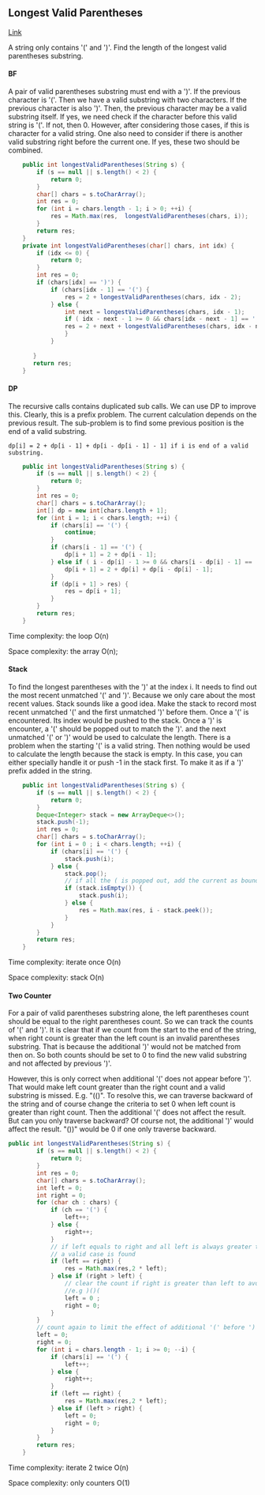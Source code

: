 ## Longest Valid Parentheses

[Link](https://leetcode.com/problems/longest-valid-parentheses/)

A string only contains '(' and ')'. Find the length of the longest valid parentheses substring. 

#### BF

A pair of valid parentheses substring must end with a ')'. If the previous character is '('. Then we have a valid substring with two characters. If the previous character is also ')'. Then, the previous character may be a valid substring itself. If yes, we need check if the character before this valid string is '('. If not, then 0. However, after considering those cases, if this is character for a valid string. One also need to consider if there is another valid substring right before the current one. If yes, these two should be combined.

```java
    public int longestValidParentheses(String s) {
        if (s == null || s.length() < 2) {
            return 0;
        }
        char[] chars = s.toCharArray();
        int res = 0;
        for (int i = chars.length - 1; i > 0; ++i) {
            res = Math.max(res,  longestValidParentheses(chars, i));
        }
        return res;
    }
    private int longestValidParentheses(char[] chars, int idx) {
        if (idx <= 0) {
            return 0;
        }
        int res = 0;
        if (chars[idx] == ')') {
            if (chars[idx - 1] == '(') {
                res = 2 + longestValidParentheses(chars, idx - 2);
            } else {
                int next = longestValidParentheses(chars, idx - 1);
                if ( idx - next - 1 >= 0 && chars[idx - next - 1] == '('){
                res = 2 + next + longestValidParentheses(chars, idx - next - 1);
                }
            }
        
       }
       return res;
    }
```



#### DP

The recursive calls contains duplicated sub calls. We can use DP to improve this. Clearly, this is a prefix problem. The current calculation depends on the previous result. The sub-problem is to find some previous position is the end of a valid substring.

```
dp[i] = 2 + dp[i - 1] + dp[i - dp[i - 1] - 1] if i is end of a valid substring.
```

```java
    public int longestValidParentheses(String s) {
        if (s == null || s.length() < 2) {
            return 0;
        }
        int res = 0;
        char[] chars = s.toCharArray();
        int[] dp = new int[chars.length + 1];
        for (int i = 1; i < chars.length; ++i) {
            if (chars[i] == '(') {
                continue;
            }
            if (chars[i - 1] == '(') {
                dp[i + 1] = 2 + dp[i - 1];
            } else if ( i - dp[i] - 1 >= 0 && chars[i - dp[i] - 1] == '('){
                dp[i + 1] = 2 + dp[i] + dp[i - dp[i] - 1];
            }
            if (dp[i + 1] > res) {
                res = dp[i + 1];
            }
        }
        return res;
    }
```

Time complexity: the  loop O(n) 

Space complexity: the array O(n);

#### Stack

To find the longest  parentheses with the ')' at the index i. It needs to find out the most recent unmatched '(' and ')'. Because we only care about the most recent values. Stack sounds like a good idea.  Make the stack to record most recent unmatched '(' and the first unmatched ')' before them. Once a '(' is encountered. Its index would be pushed to the stack.  Once a ')' is encounter, a '(' should be popped out to match the ')'. and the next unmatched '(' or ')' would be used to calculate the length.  There is a problem when the starting '(' is a valid string. Then nothing would be used to calculate the  length because the stack is empty. In this case, you can either specially handle it or push -1 in the stack first. To make it as if a ')' prefix added in the string.

```java
    public int longestValidParentheses(String s) {
        if (s == null || s.length() < 2) {
            return 0;
        }
        Deque<Integer> stack = new ArrayDeque<>();
        stack.push(-1);
        int res = 0;
        char[] chars = s.toCharArray();
        for (int i = 0 ; i < chars.length; ++i) {
            if (chars[i] == '(') {
                stack.push(i);
            } else {
                stack.pop();
                // if all the ( is popped out, add the current as boundary.
                if (stack.isEmpty()) {
                    stack.push(i);
                } else {
                    res = Math.max(res, i - stack.peek());
                }
            }
        }
        return res;
    }
```

Time complexity: iterate once O(n)

Space complexity: stack O(n)

#### Two Counter

For a pair of valid parentheses substring alone, the left parentheses count should be equal to the right parentheses count. So we can track the counts of '(' and ')'. It is clear that if we count from the start to the end of the string, when right count is greater than the left count is an invalid parentheses substring. That is because the additional ')' would not be matched from then on. So both counts should be set to 0 to find the new valid substring and not affected by previous ')'. 

However, this is only correct when additional '(' does not appear before ')'. That would make left count greater than the right count and a valid substring is missed. E.g. "(()". To resolve this, we can traverse backward of the string and of course change the criteria to set 0 when left count is greater than right count. Then the additional '(' does not affect the result. But can you only traverse backward? Of course not, the additional ')' would affect the result. "())" would be 0 if one only traverse backward.

```java
public int longestValidParentheses(String s) {
        if (s == null || s.length() < 2) {
            return 0;
        }
        int res = 0;
        char[] chars = s.toCharArray();
        int left = 0;
        int right = 0;
        for (char ch : chars) {
            if (ch == '(') {
                left++;
            } else {
                right++;
            }
            // if left equals to right and all left is always greater than or equal to right
            // a valid case is found
            if (left == right) {
                res = Math.max(res,2 * left);
            } else if (right > left) {
                // clear the count if right is greater than left to avoid invalid case
                //e.g )()(
                left = 0 ;
                right = 0;
            }
        }
        // count again to limit the effect of additional '(' before ')'
        left = 0;
        right = 0;
        for (int i = chars.length - 1; i >= 0; --i) {
            if (chars[i] == '(') {
                left++;
            } else {
                right++;
            }
            if (left == right) {
                res = Math.max(res,2 * left);
            } else if (left > right) {
                left = 0;
                right = 0;
            }
        }
        return res;
    }
```

Time complexity: iterate 2 twice O(n)

Space complexity: only counters O(1)



